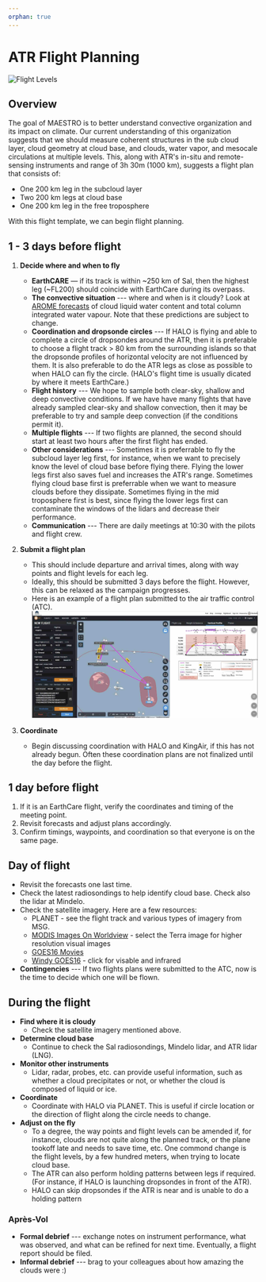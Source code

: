 ```yaml
---
orphan: true
---
```


# ATR Flight Planning

![Flight Levels](./LEVELS-ATR-20240816b.jpg)

## Overview
The goal of MAESTRO is to better understand convective organization and its impact on climate. Our current understanding of this organization suggests that we should measure coherent structures in the sub cloud layer, cloud geometry at cloud base, and clouds, water vapor, and mesocale circulations at multiple levels. This, along with ATR's in-situ and remote-sensing instruments and range of 3h 30m (1000 km), suggests a flight plan that consists of:
* One 200 km leg in the subcloud layer
* Two 200 km legs at cloud base
* One 200 km leg in the free troposphere

With this flight template, we can begin flight planning.

## 1 - 3 days before flight
1. **Decide where and when to fly** 
    * **EarthCARE** — if its track is within ~250 km of Sal, then the highest leg (~FL200) should coincide with EarthCare during its overpass.
    * **The convective situation** --- where and when is it cloudy? Look at [AROME forecasts](https://observations.ipsl.fr/aeris/maestro/#/map) of cloud liquid water content and total column integrated water vapour. Note that these predictions are subject to change.
    * **Coordination and dropsonde circles** --- If HALO is flying and able to complete a circle of dropsondes around the ATR, then it is preferable to choose a flight track > 80 km from the surrounding islands so that the dropsonde profiles of horizontal velocity are not influenced by them. It is also preferable to do the ATR legs as close as possible to when HALO can fly the circle. (HALO's flight time is usually dicated by where it meets EarthCare.)
    * **Flight history** --- We hope to sample both clear-sky, shallow and deep convective conditions. If we have have many flights that have already sampled clear-sky and shallow convection, then it may be preferable to try and sample deep convection (if the conditions permit it).
    * **Multiple flights** --- If two flights are planned, the second should start at least two hours after the first flight has ended.
    * **Other considerations** --- Sometimes it is preferrable to fly the subcloud layer leg first, for instance, when we want to precisely know the level of cloud base before flying there. Flying the lower legs first also saves fuel and increases the ATR's range. Sometimes flying cloud base first is preferrable when we want to measure clouds before they dissipate. Sometimes flying in the mid troposphere first is best, since flying the lower legs first can contaminate the windows of the lidars and decrease their performance.
    * **Communication** --- There are daily meetings at 10:30 with the pilots and flight crew.

2. **Submit a flight plan**
    * This should include departure and arrival times, along with way points and flight levels for each leg.
    * Ideally, this should be submitted 3 days before the flight. However, this can be relaxed as the campaign progresses.
    * Here is an example of a flight plan submitted to the air traffic control (ATC).
    ![ATC Flight Plan](./SAFIRE-ATR-20240820b.jpg)
    
3. **Coordinate**
    * Begin discussing coordination with HALO and KingAir, if this has not already begun. Often these coordination plans are not finalized until the day before the flight.

## 1 day before flight
1. If it is an EarthCare flight, verify the coordinates and timing of the meeting point.
2. Revisit forecasts and adjust plans accordingly.
3. Confirm timings, waypoints, and coordination so that everyone is on the same page.

## Day of flight
* Revisit the forecasts one last time. 
* Check the latest radiosondings to help identify cloud base. Check also the lidar at Mindelo.
* Check the satellite imagery. Here are a few resources:
    * PLANET - see the flight track and various types of imagery from MSG.
    * [MODIS Images On Worldview](https://worldview.earthdata.nasa.gov/) - select the Terra image for higher resolution visual images
    * [GOES16 Movies](https://www.tropicaltidbits.com/sat/satlooper.php?region=eatl&product=ir)
    * [Windy GOES16](https://www.windy.com/-Satellite-satellite?satellite,15.111,-23.617,5) - click for visable and infrared
* **Contingencies** --- If two flights plans were submitted to the ATC, now is the time to decide which one will be flown.

## During the flight
* **Find where it is cloudy**
    * Check the satellite imagery mentioned above.
* **Determine cloud base**
    * Continue to check the Sal radiosondings, Mindelo lidar, and ATR lidar (LNG).
* **Monitor other instruments**
    * Lidar, radar, probes, etc. can provide useful information, such as whether a cloud precipitates or not, or whether the cloud is composed of liquid or ice.
* **Coordinate**
    * Coordinate with HALO via PLANET. This is useful if circle location or the direction of flight along the circle needs to change. 
* **Adjust on the fly**
    * To a degree, the way points and flight levels can be amended if, for instance, clouds are not quite along the planned track, or the plane tookoff late and needs to save time, etc. One commond change is the flight levels, by a few hundred meters, when trying to locate cloud base.
    * The ATR can also perform holding patterns between legs if required. (For instance, if HALO is launching dropsondes in front of the ATR).
    * HALO can skip dropsondes if the ATR is near and is unable to do a holding pattern

### Après-Vol
* **Formal debrief** --- exchange notes on instrument performance, what was observed, and what can be refined for next time. Eventually, a flight report should be filed.
* **Informal debrief** --- brag to your colleagues about how amazing the clouds were :)